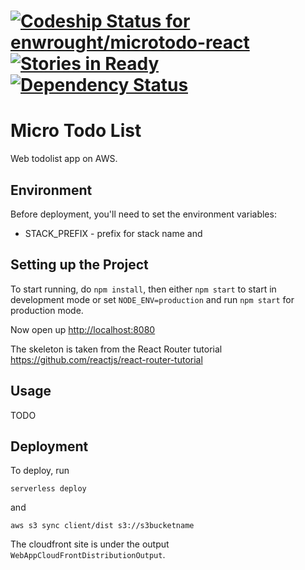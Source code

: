 #  [![Codeship Status for enwrought/microtodo-react][codeship-img]][codeship-url] [![Stories in Ready][waffle-img]][waffle-url] [![Dependency Status][daviddm-img]][daviddm-url]

# Micro Todo List
Web todolist app on AWS.

## Environment
Before deployment, you'll need to set the environment variables:
  - STACK\_PREFIX - prefix for stack name and 

## Setting up the Project
To start running, do `npm install`, then either
`npm start` to start in development mode or set
`NODE_ENV=production` and run `npm start` for production mode.

Now open up [http://localhost:8080](http://localhost:8080)


The skeleton is taken from the React Router tutorial https://github.com/reactjs/react-router-tutorial

## Usage
TODO

## Deployment
To deploy, run
```
serverless deploy
```
and
```
aws s3 sync client/dist s3://s3bucketname
```
The cloudfront site is under the output `WebAppCloudFrontDistributionOutput`.


[codeship-img]: https://app.codeship.com/projects/b1a7c1a0-e49e-0134-6df5-463b5d52dfb2/status?branch=master
[codeship-url]: https://app.codeship.com/projects/206230
[waffle-img]: https://badge.waffle.io/enwrought/microtodo-react.png?label=ready&title=Ready
[waffle-url]: http://waffle.io/enwrought/microtodo-react
[daviddm-img]: https://david-dm.org/enwrought/microtod-react.svg?theme=shields.io
[daviddm-url]: https://david-dm.org/enwrought/microtod-react
